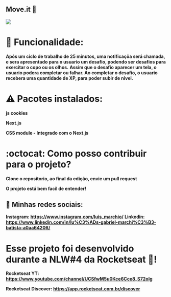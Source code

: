 ## Move.it 🚀

<img src="logo-full.svg" />


# 🌌 Funcionalidade:

**Após um ciclo de trabalho de 25 minutos, uma notificaçõa será chamada, e sera apresentado para o usuario um desafio, podendo ser desafios para exercitar o copo ou os olhos.**
**Assim que o desafio aparecer um tela, o usuario podera completar ou falhar. Ao completar o desafio, o usuario recebera uma quantidade de XP, para poder subir de nivel.**


# ⚠️ Pacotes instalados:

**js cookies**

**Next.js**

**CSS module - Integrado com o Next.js**


# :octocat: Como posso contribuir para o projeto?

**Clone o repositorio, ao final da edição, envie um pull request**

**O projeto está bem facil de entender!**


## 🎇 Minhas redes sociais:

**Instagram: https://www.instagram.com/luis_marchio/**
**Linkedin: https://www.linkedin.com/in/lu%C3%ADs-gabriel-marchi%C3%B3-batista-a0aa64206/**


# Esse projeto foi desenvolvido durante a NLW#4 da Rocketseat 🚀!

**Rocketseat YT: https://www.youtube.com/channel/UCSfwM5u0Kce6Cce8_S72olg**

**Rocketseat Discover: https://app.rocketseat.com.br/discover**
